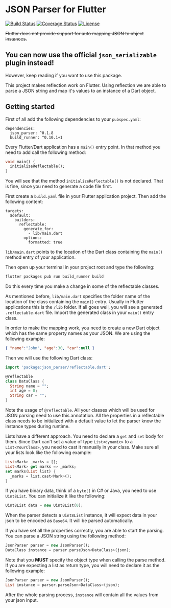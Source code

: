 # JSON Parser for Flutter
[![Build Status](https://travis-ci.org/gi097/json_parser.svg?branch=develop)](https://travis-ci.org/gi097/json_parser)
[![Coverage Status](https://coveralls.io/repos/github/gi097/json_parser/badge.svg?branch=develop&service=github)](https://coveralls.io/github/gi097/json_parser?branch=develop)
[![License](https://img.shields.io/badge/License-GPL%20v3-blue.svg)](LICENSE)

~~Flutter does not provide support for auto mapping JSON to object instances.~~
## You can now use the official `json_serializable` plugin instead!
However, keep reading if you want to use this package.

This project makes reflection work on Flutter. Using reflection we are able 
to parse a JSON string and map it's values to an instance of a Dart object.

## Getting started
First of all add the following dependencies to your `pubspec.yaml`:

```
dependencies:
  json_parser: ^0.1.8
  build_runner: ^0.10.1+1
```

Every Flutter/Dart application has a `main()` entry point. In that method
you need to add call the following method:

```dart
void main() {
  initializeReflectable();
}
```

You will see that the method `initializeReflectable()` is not declared. That is
fine, since you need to generate a code file first.

First create a `build.yaml` file in your Flutter application project. Then add the
following content:

```
targets:
  $default:
    builders:
      reflectable:
        generate_for:
          - lib/main.dart
        options:
          formatted: true
```

`lib/main.dart` points to the location of the Dart class containing the `main()`
method entry of your application.

Then open up your terminal in your project root and type the following:

```bash
flutter packages pub run build_runner build
```

Do this every time you make a change in some of the reflectable classes.

As mentioned before, `lib/main.dart` specifies the folder name of the location of
the class containing the `main()` entry. Usually in Flutter applications this is
the `/lib` folder. If all goes well, you will see a generated `.reflectable.dart`
file. Import the generated class in your `main()` entry class.

In order to make the mapping work, you need to create a new Dart object which
has the same property names as your JSON. We are using the following example:

```json
{ "name":"John", "age":30, "car":null }
```

Then we will use the following Dart class:

```dart
import 'package:json_parser/reflectable.dart';

@reflectable
class DataClass {
  String name = "";
  int age = 0;
  String car = "";
}
```

Note the usage of `@reflectable`. All your classes which will be used for JSON
parsing need to use this annotation. All the properties in a reflectable class 
needs to be initialized with a default value to let the parser know the
instance types during runtime.

Lists have a different approach. You need to declare a `get` and `set` body for 
them. Since Dart can't set a value of type `List<dynamic>` to a `List<YourClass>`,
you need to cast it manually in your class. Make sure all your lists look like
the following example:

```dart
List<Mark> _marks = [];
List<Mark> get marks => _marks;
set marks(List list) {
  _marks = list.cast<Mark>();
}
```

If you have binary data, think of a `byte[]` in C# or Java, you need to use
`Uint8List`. You can initialize it like the following:

```dart
Uint8List data = new Uint8List(0);
```

When the parser detects a `Uint8List` instance, it will expect data in your
json to be encoded as `Base64`. It will be parsed automatically.

If you have set all the properties correctly, you are able to start the parsing. 
You can parse a JSON string using the following method:

```dart
JsonParser parser = new JsonParser();
DataClass instance = parser.parseJson<DataClass>(json);
```

Note that you **MUST** specify the object type when calling the parse method. 
If you are expecting a list as return type, you will need to declare it as the 
following example:

```dart
JsonParser parser = new JsonParser();
List instance = parser.parseJson<DataClass>(json);
```

After the whole parsing process, `instance`  will contain all the values from
your json input.
